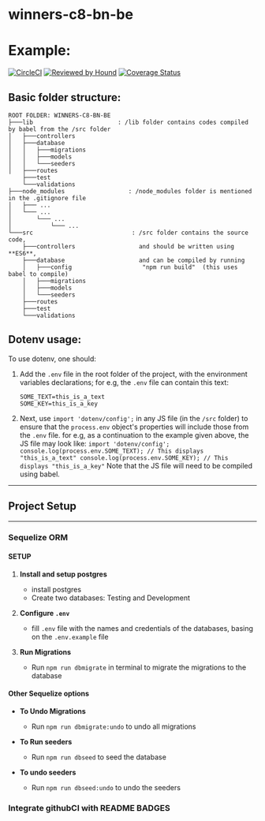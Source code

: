 # winners-c8-bn-be

# Example:
[![CircleCI](https://circleci.com/gh/atlp-rwanda/winners-c8-bn-be/tree/ch-integrate-readme-bagde.svg?style=svg)](https://circleci.com/gh/atlp-rwanda/winners-c8-bn-be/tree/ch-integrate-readme-bagde)
[![Reviewed by Hound](https://img.shields.io/badge/Reviewed_by-Hound-8E64B0.svg)](https://houndci.com)
[![Coverage Status](https://coveralls.io/repos/github/atlp-rwanda/winners-c8-bn-be/badge.svg?branch=chore-coveralls-integration-182209989)](https://coveralls.io/github/atlp-rwanda/winners-c8-bn-be?branch=chore-coveralls-integration-182209989)

## Basic folder structure:

```
ROOT FOLDER: WINNERS-C8-BN-BE
├───lib                        : /lib folder contains codes compiled by babel from the /src folder
│   ├───controllers
│   ├───database
│   │   ├───migrations
│   │   ├───models
│   │   └───seeders
│   ├───routes
    ├───test
    └───validations
├───node_modules                  : /node_modules folder is mentioned in the .gitignore file
│   ├─── ...
│   └─── ...
│       └─── ...
│           └─── ...
└───src                            : /src folder contains the source code,
    ├───controllers                  and should be written using **ES6**,
    ├───database                     and can be compiled by running
    │   ├───config                    "npm run build"  (this uses babel to compile)
    │   ├───migrations
    │   ├───models
    │   └───seeders
    ├───routes
    ├───test
    └───validations
```

## Dotenv usage:

To use dotenv, one should:

1. Add the `.env` file in the root folder of the project, with the environment variables declarations;
   for e.g, the `.env` file can contain this text:
   ```
   SOME_TEXT=this_is_a_text
   SOME_KEY=this_is_a_key
   ```
2. Next, use `import 'dotenv/config';` in any JS file (in the `/src` folder) to ensure that the `process.env` object's properties will include those from the `.env` file.
   for e.g, as a continuation to the example given above, the JS file may look like:
   `import 'dotenv/config'; console.log(process.env.SOME_TEXT); // This displays "this_is_a_text" console.log(process.env.SOME_KEY); // This displays "this_is_a_key"`
   Note that the JS file will need to be compiled using babel.

---

## Project Setup

---

### Sequelize ORM

#### SETUP

1. **Install and setup postgres**

   - install postgres
   - Create two databases: Testing and Development

2. **Configure `.env`**

   - fill `.env` file with the names and credentials of the databases, basing on the `.env.example` file

3. **Run Migrations**

   - Run `npm run dbmigrate` in terminal to migrate the migrations to the database

#### Other Sequelize options

- **To Undo Migrations**

  - Run `npm run dbmigrate:undo` to undo all migrations

- **To Run seeders**

  - Run `npm run dbseed` to seed the database

- **To undo seeders**

  - Run `npm run dbseed:undo` to undo the seeders

### Integrate githubCI with README  BADGES

